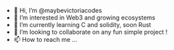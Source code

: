 - 👋 Hi, I’m @maybevictoriacodes
- 👀 I’m interested in Web3 and growing ecosystems
- 🌱 I’m currently learning C and solidity, soon Rust
- 💞️ I’m looking to collaborate on any fun simple project !
- 📫 How to reach me ...

<!---
maybevictoriacodes/maybevictoriacodes is a ✨ special ✨ repository because its `README.md` (this file) appears on your GitHub profile.
You can click the Preview link to take a look at your changes.
--->
